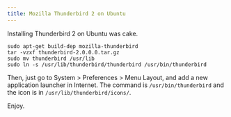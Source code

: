 ```yaml
---
title: Mozilla Thunderbird 2 on Ubuntu
---
```


Installing Thunderbird 2 on Ubuntu was cake.

```
sudo apt-get build-dep mozilla-thunderbird
tar -vzxf thunderbird-2.0.0.0.tar.gz
sudo mv thunderbird /usr/lib
sudo ln -s /usr/lib/thunderbird/thunderbird /usr/bin/thunderbird
```

Then, just go to System > Preferences > Menu Layout, and add a new application
launcher in Internet. The command is `/usr/bin/thunderbird` and the icon is in
`/usr/lib/thunderbird/icons/`.

Enjoy.
